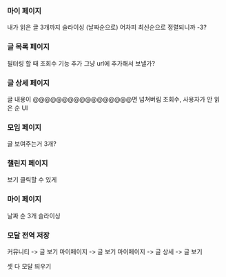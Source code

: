 ### 마이 페이지 
내가 읽은 글 3개까지 슬라이싱 (날짜순으로)
어차피 최신순으로 정렬되니까 -3? 

### 글 목록 페이지
필터링 할 때 조회수 기능 추가 
그냥 url에 추가해서 보낼가? 

### 글 상세 페이지
글 내용이 @@@@@@@@@@@@@@@@@면 넘쳐버림
조회수, 사용자가 안 읽은 순 UI


### 모임 페이지
글 보여주는거 3개?

### 챌린지 페이지 
보기 클릭할 수 있게 

### 마이 페이지 
날짜 순 3개 슬라이싱 

### 모달 전역 저장
커뮤니티 -> 글 보기 
마이페이지 -> 글 보기
마이페이지 -> 글 상세 -> 글 보기 

셋 다 모달 띄우기 